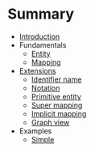 # Summary

- [Introduction](README.md)
- Fundamentals
  - [Entity](fundamentals/entity.md)
  - [Mapping](fundamentals/mapping.md)
- [Extensions](extensions/README.md)
  - [Identifier name](extensions/id-name.md)
  - [Notation](extensions/notation.md)
  - [Primitive entity](extensions/primitive-entity.md)
  - [Super mapping](extensions/super-mapping.md)
  - [Implicit mapping](extensions/implicit-mapping.md)
  - [Graph view](extensions/graph.md)
- Examples
  - [Simple](examples/simple.md)